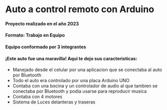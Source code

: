 # Auto a control remoto con Arduino
#### Proyecto realizado en el año 2023
#### Formato: Trabajo en Equipo
#### Equipo conformado por 3 integrantes
#### ¡Este auto fue una maravilla! Aqui te dejo sus caracteristicas: 
- Manejado desde el celular por una aplicacion que se conectaba al auto por Bluetooth
- Todo el auto era controlado por una placa Arduino UNO
- Contaba con una bocina y un controlador de audio al que tambien se conectaba por Bluetooth y podia usarse para reproducir musica 
- Contaba con 4 motores
- Sistema de Luces delanteras y traseras

